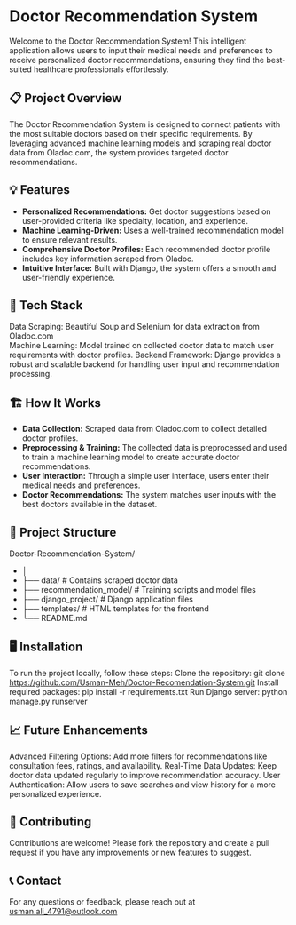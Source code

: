 # **Doctor Recommendation System**
Welcome to the Doctor Recommendation System! This intelligent application allows users to input their medical needs and preferences to receive personalized doctor recommendations, ensuring they find the best-suited healthcare professionals effortlessly.

## 📋 Project Overview
The Doctor Recommendation System is designed to connect patients with the most suitable doctors based on their specific requirements. By leveraging advanced machine learning models and scraping real doctor data from Oladoc.com, the system provides targeted doctor recommendations.

## 💡 Features
- **Personalized Recommendations:**  Get doctor suggestions based on user-provided criteria like specialty, location, and experience.
- **Machine Learning-Driven:** Uses a well-trained recommendation model to ensure relevant results.
- **Comprehensive Doctor Profiles:** Each recommended doctor profile includes key information scraped from Oladoc.
- **Intuitive Interface:** Built with Django, the system offers a smooth and user-friendly experience.

## 🚀 Tech Stack
Data Scraping: Beautiful Soup and Selenium for data extraction from Oladoc.com  
Machine Learning: Model trained on collected doctor data to match user requirements with doctor profiles.
Backend Framework: Django provides a robust and scalable backend for handling user input and recommendation processing.

## 🏗️ How It Works
+ **Data Collection:** Scraped data from Oladoc.com to collect detailed doctor profiles.
+ **Preprocessing & Training:** The collected data is preprocessed and used to train a machine learning model to create accurate doctor recommendations.
+ **User Interaction:** Through a simple user interface, users enter their medical needs and preferences.
+ **Doctor Recommendations:** The system matches user inputs with the best doctors available in the dataset.

## 📂 Project Structure

Doctor-Recommendation-System/
+ │
+ ├── data/                    # Contains scraped doctor data
+ ├── recommendation_model/    # Training scripts and model files
+ ├── django_project/          # Django application files
+ ├── templates/               # HTML templates for the frontend
+ └── README.md
  
## 🖥️ Installation
To run the project locally, follow these steps:
Clone the repository:
git clone https://github.com/Usman-Meh/Doctor-Recomendation-System.git
Install required packages:
pip install -r requirements.txt
Run Django server:
python manage.py runserver

## 📈 Future Enhancements
Advanced Filtering Options: Add more filters for recommendations like consultation fees, ratings, and availability.
Real-Time Data Updates: Keep doctor data updated regularly to improve recommendation accuracy.
User Authentication: Allow users to save searches and view history for a more personalized experience.

## 🤝 Contributing
Contributions are welcome! Please fork the repository and create a pull request if you have any improvements or new features to suggest.

## 📞 Contact
For any questions or feedback, please reach out at usman.ali_4791@outlook.com
